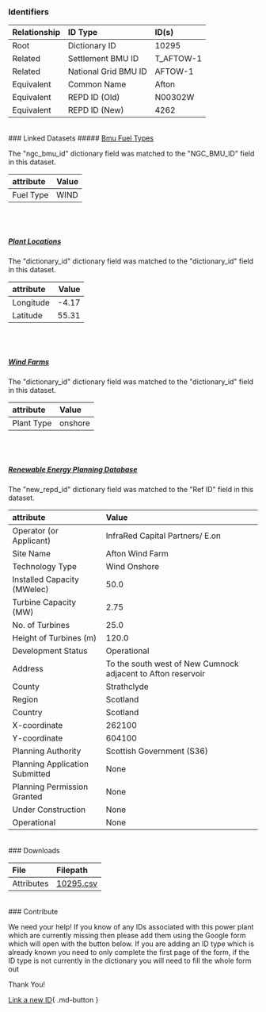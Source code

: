 ### Identifiers

| Relationship   | ID Type              | ID(s)     |
|:---------------|:---------------------|:----------|
| Root           | Dictionary ID        | 10295     |
| Related        | Settlement BMU ID    | T_AFTOW-1 |
| Related        | National Grid BMU ID | AFTOW-1   |
| Equivalent     | Common Name          | Afton     |
| Equivalent     | REPD ID (Old)        | N00302W   |
| Equivalent     | REPD ID (New)        | 4262      |

<br>
### Linked Datasets
##### <a href="https://osuked.github.io/Power-Station-Dictionary/datasets/bmu-fuel-types">Bmu Fuel Types</a>



The "ngc_bmu_id" dictionary field was matched to the "NGC_BMU_ID" field in this dataset.

| attribute   | Value   |
|:------------|:--------|
| Fuel Type   | WIND    |

<br><br>
##### <a href="https://osuked.github.io/Power-Station-Dictionary/datasets/plant-locations">Plant Locations</a>



The "dictionary_id" dictionary field was matched to the "dictionary_id" field in this dataset.

| attribute   |   Value |
|:------------|--------:|
| Longitude   |   -4.17 |
| Latitude    |   55.31 |

<br><br>
##### <a href="https://osuked.github.io/Power-Station-Dictionary/datasets/wind-farms">Wind Farms</a>



The "dictionary_id" dictionary field was matched to the "dictionary_id" field in this dataset.

| attribute   | Value   |
|:------------|:--------|
| Plant Type  | onshore |

<br><br>
##### <a href="https://osuked.github.io/Power-Station-Dictionary/datasets/renewable-energy-planning-database">Renewable Energy Planning Database</a>



The "new_repd_id" dictionary field was matched to the "Ref ID" field in this dataset.

| attribute                      | Value                                                        |
|:-------------------------------|:-------------------------------------------------------------|
| Operator (or Applicant)        | InfraRed Capital Partners/ E.on                              |
| Site Name                      | Afton Wind Farm                                              |
| Technology Type                | Wind Onshore                                                 |
| Installed Capacity (MWelec)    | 50.0                                                         |
| Turbine Capacity (MW)          | 2.75                                                         |
| No. of Turbines                | 25.0                                                         |
| Height of Turbines (m)         | 120.0                                                        |
| Development Status             | Operational                                                  |
| Address                        | To the south west of New Cumnock adjacent to Afton reservoir |
| County                         | Strathclyde                                                  |
| Region                         | Scotland                                                     |
| Country                        | Scotland                                                     |
| X-coordinate                   | 262100                                                       |
| Y-coordinate                   | 604100                                                       |
| Planning Authority             | Scottish Government (S36)                                    |
| Planning Application Submitted | None                                                         |
| Planning Permission Granted    | None                                                         |
| Under Construction             | None                                                         |
| Operational                    | None                                                         |


<br>
### Downloads


| File       | Filepath                                                                              |
|:-----------|:--------------------------------------------------------------------------------------|
| Attributes | [10295.csv](https://osuked.github.io/Power-Station-Dictionary/object_attrs/10295.csv) |


<br>
### Contribute

We need your help! If you know of any IDs associated with this power plant which are currently missing then please add them using the Google form which will open with the button below. If you are adding an ID type which is already known you need to only complete the first page of the form, if the ID type is not currently in the dictionary you will need to fill the whole form out

Thank You!

[Link a new ID](https://docs.google.com/forms/d/e/1FAIpQLSc5jRsQ7NgiLLXbwo9PUdwTQyuqbRwThltG56-o6NVSe7E_nw/viewform?usp=pp_url&entry.251912331=10295){ .md-button }